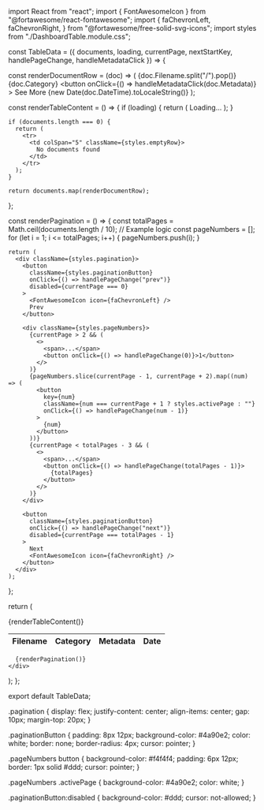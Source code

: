 import React from "react";
import { FontAwesomeIcon } from "@fortawesome/react-fontawesome";
import {
  faChevronLeft,
  faChevronRight,
} from "@fortawesome/free-solid-svg-icons";
import styles from "./DashboardTable.module.css";

const TableData = ({
  documents,
  loading,
  currentPage,
  nextStartKey,
  handlePageChange,
  handleMetadataClick
}) => {

  const renderDocumentRow = (doc) => (
    <tr key={doc.TransactionID}>
      <td>{doc.Filename.split("/").pop()}</td>
      <td>{doc.Category}</td>
      <td>
        <button
          onClick={() => handleMetadataClick(doc.Metadata)}
        >
          See More
        </button>
      </td>
      <td>{new Date(doc.DateTime).toLocaleString()}</td>
    </tr>
  );

  const renderTableContent = () => {
    if (loading) {
      return (
        <tr>
          <td colSpan="5" className={styles.loadingRow}>
            Loading...
          </td>
        </tr>
      );
    }

    if (documents.length === 0) {
      return (
        <tr>
          <td colSpan="5" className={styles.emptyRow}>
            No documents found
          </td>
        </tr>
      );
    }

    return documents.map(renderDocumentRow);
  };

  const renderPagination = () => {
    const totalPages = Math.ceil(documents.length / 10); // Example logic
    const pageNumbers = [];
    for (let i = 1; i <= totalPages; i++) {
      pageNumbers.push(i);
    }

    return (
      <div className={styles.pagination}>
        <button
          className={styles.paginationButton}
          onClick={() => handlePageChange("prev")}
          disabled={currentPage === 0}
        >
          <FontAwesomeIcon icon={faChevronLeft} />
          Prev
        </button>

        <div className={styles.pageNumbers}>
          {currentPage > 2 && (
            <>
              <span>...</span>
              <button onClick={() => handlePageChange(0)}>1</button>
            </>
          )}
          {pageNumbers.slice(currentPage - 1, currentPage + 2).map((num) => (
            <button
              key={num}
              className={num === currentPage + 1 ? styles.activePage : ""}
              onClick={() => handlePageChange(num - 1)}
            >
              {num}
            </button>
          ))}
          {currentPage < totalPages - 3 && (
            <>
              <span>...</span>
              <button onClick={() => handlePageChange(totalPages - 1)}>
                {totalPages}
              </button>
            </>
          )}
        </div>

        <button
          className={styles.paginationButton}
          onClick={() => handlePageChange("next")}
          disabled={currentPage === totalPages - 1}
        >
          Next
          <FontAwesomeIcon icon={faChevronRight} />
        </button>
      </div>
    );
  };

  return (
    <div>
      <table>
        <thead>
          <tr>
            <th>Filename</th>
            <th>Category</th>
            <th>Metadata</th>
            <th>Date</th>
          </tr>
        </thead>
        <tbody>
          {renderTableContent()}
        </tbody>
      </table>

      {renderPagination()}
    </div>
  );
};

export default TableData;


.pagination {
  display: flex;
  justify-content: center;
  align-items: center;
  gap: 10px;
  margin-top: 20px;
}

.paginationButton {
  padding: 8px 12px;
  background-color: #4a90e2;
  color: white;
  border: none;
  border-radius: 4px;
  cursor: pointer;
}

.pageNumbers button {
  background-color: #f4f4f4;
  padding: 6px 12px;
  border: 1px solid #ddd;
  cursor: pointer;
}

.pageNumbers .activePage {
  background-color: #4a90e2;
  color: white;
}

.paginationButton:disabled {
  background-color: #ddd;
  cursor: not-allowed;
}
